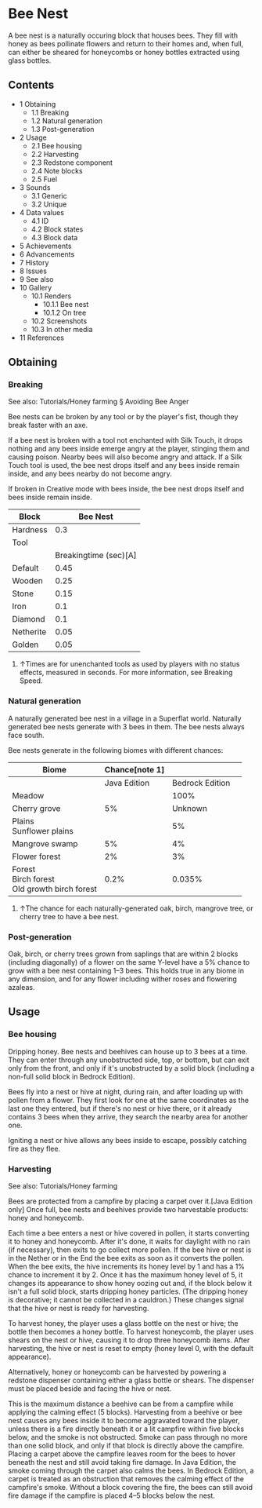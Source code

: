 # Bee Nest
A bee nest is a naturally occuring block that houses bees. They fill with honey as bees pollinate flowers and return to their homes and, when full, can either be sheared for honeycombs or honey bottles extracted using glass bottles.

## Contents
- 1 Obtaining
	- 1.1 Breaking
	- 1.2 Natural generation
	- 1.3 Post-generation
- 2 Usage
	- 2.1 Bee housing
	- 2.2 Harvesting
	- 2.3 Redstone component
	- 2.4 Note blocks
	- 2.5 Fuel
- 3 Sounds
	- 3.1 Generic
	- 3.2 Unique
- 4 Data values
	- 4.1 ID
	- 4.2 Block states
	- 4.3 Block data
- 5 Achievements
- 6 Advancements
- 7 History
- 8 Issues
- 9 See also
- 10 Gallery
	- 10.1 Renders
		- 10.1.1 Bee nest
		- 10.1.2 On tree
	- 10.2 Screenshots
	- 10.3 In other media
- 11 References

## Obtaining
### Breaking
See also: Tutorials/Honey farming § Avoiding Bee Anger

Bee nests can be broken by any tool or by the player's fist, though they break faster with an axe. 

If a bee nest is broken with a tool not enchanted with Silk Touch, it drops nothing and any bees inside emerge angry at the player, stinging them and causing poison. Nearby bees will also become angry and attack. If a Silk Touch tool is used, the bee nest drops itself and any bees inside remain inside, and any bees nearby do not become angry. 

If broken in Creative mode with bees inside, the bee nest drops itself and bees inside remain inside.

| Block     | Bee Nest              |
|-----------|-----------------------|
| Hardness  | 0.3                   |
| Tool      |                       |
|           | Breakingtime (sec)[A] |
| Default   | 0.45                  |
| Wooden    | 0.25                  |
| Stone     | 0.15                  |
| Iron      | 0.1                   |
| Diamond   | 0.1                   |
| Netherite | 0.05                  |
| Golden    | 0.05                  |

1. ↑Times are for unenchanted tools as used by players with no status effects, measured in seconds. For more information, see Breaking Speed.

### Natural generation
A naturally generated bee nest in a village in a Superflat world.
Naturally generated bee nests generate with 3 bees in them. The bee nests always face south.

Bee nests generate in the following biomes with different chances:

| Biome                                               | Chance[note 1] |                 |  |
|-----------------------------------------------------|----------------|-----------------|--|
|                                                     | Java Edition   | Bedrock Edition |  |
| Meadow                                              |                | 100%            |  |
| Cherry grove                                        | 5%             | Unknown         |  |
| Plains<br/>Sunflower plains                         |                | 5%              |  |
| Mangrove swamp                                      | 5%             | 4%              |  |
| Flower forest                                       | 2%             | 3%              |  |
| Forest<br/>Birch forest<br/>Old growth birch forest | 0.2%           | 0.035%          |  |

1. ↑The chance for each naturally-generated oak, birch, mangrove tree, or cherry tree to have a bee nest.


### Post-generation
Oak, birch, or cherry trees grown from saplings that are within 2 blocks (including diagonally) of a flower on the same Y-level have a 5% chance to grow with a bee nest containing 1–3 bees. This holds true in any biome in any dimension, and for any flower including wither roses and flowering azaleas.

## Usage
### Bee housing
Dripping honey.
Bee nests and beehives can house up to 3 bees at a time. They can enter through any unobstructed side, top, or bottom, but can exit only from the front, and only if it's unobstructed by a solid block (including a non-full solid block in Bedrock Edition).

Bees fly into a nest or hive at night, during rain, and after loading up with pollen from a flower. They first look for one at the same coordinates as the last one they entered, but if there's no nest or hive there, or it already contains 3 bees when they arrive, they search the nearby area for another one.

Igniting a nest or hive allows any bees inside to escape, possibly catching fire as they flee.

### Harvesting
See also: Tutorials/Honey farming

Bees are protected from a campfire by placing a carpet over it.‌[Java Edition  only]
Once full, bee nests and beehives provide two harvestable products: honey and honeycomb.

Each time a bee enters a nest or hive covered in pollen, it starts converting it to honey and honeycomb. After it's done, it waits for daylight with no rain (if necessary), then exits to go collect more pollen. If the bee hive or nest is in the Nether or in the End the bee exits as soon as it converts the pollen. When the bee exits, the hive increments its honey level by 1 and has a 1% chance to increment it by 2. Once it has the maximum honey level of 5, it changes its appearance to show honey oozing out and, if the block below it isn't a full solid block, starts dripping honey particles. (The dripping honey is decorative; it cannot be collected in a cauldron.) These changes signal that the hive or nest is ready for harvesting.

To harvest honey, the player uses a glass bottle on the nest or hive; the bottle then becomes a honey bottle. To harvest honeycomb, the player uses shears on the nest or hive, causing it to drop three honeycomb items. After harvesting, the hive or nest is reset to empty (honey level 0, with the default appearance).

Alternatively, honey or honeycomb can be harvested by powering a redstone dispenser containing either a glass bottle or shears. The dispenser must be placed beside and facing the hive or nest.

This is the maximum distance a beehive can be from a campfire while applying the calming effect (5 blocks).
Harvesting from a beehive or bee nest causes any bees inside it to become aggravated toward the player, unless there is a fire directly beneath it or a lit campfire within five blocks below, and the smoke is not obstructed. Smoke can pass through no more than one solid block, and only if that block is directly above the campfire. Placing a carpet above the campfire leaves room for the bees to hover beneath the nest and still avoid taking fire damage. In Java Edition, the smoke coming through the carpet also calms the bees. In Bedrock Edition, a carpet is treated as an obstruction that removes the calming effect of the campfire's smoke. Without a block covering the fire, the bees can still avoid fire damage if the campfire is placed 4–5 blocks below the nest.

